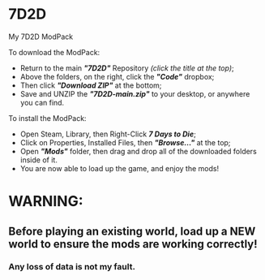 # 7D2D
My 7D2D ModPack

To download the ModPack:
  - Return to the main ***"7D2D"*** Repository *(click the title at the top)*;
  - Above the folders, on the right, click the ***"Code"*** dropbox;
  - Then click ***"Download ZIP"*** at the bottom;
  - Save and UNZIP the ***"7D2D-main.zip"*** to your desktop, or anywhere you can find.


  
To install the ModPack:
  - Open Steam, Library, then Right-Click ***7 Days to Die***;
  - Click on Properties, Installed Files, then ***"Browse..."*** at the top;
  - Open ***"Mods"*** folder, then drag and drop all of the downloaded folders inside of it.
  - You are now able to load up the game, and enjoy the mods!

# WARNING:
## Before playing an existing world, load up a NEW world to ensure the mods are working correctly!
### Any loss of data is not my fault.
